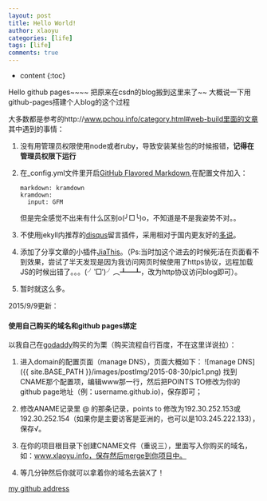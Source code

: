 ```yaml
---
layout: post
title: Hello World!
author: xlaoyu
categories: [life]
tags: [life]
comments: true
---
```


* content
{:toc}

Hello github pages~~~~
把原来在csdn的blog搬到这里来了~~
大概说一下用github-pages搭建个人blog的这个过程



大多数都是参考的http://www.pchou.info/category.html#web-build里面的文章
其中遇到的事情：

1. 没有用管理员权限使用node或者ruby，导致安装某些包的时候报错，**记得在管理员权限下运行**
2. 在_config.yml文件里开启[GitHub Flavored Markdown](https://help.github.com/articles/github-flavored-markdown),在配置文件加入：

    ```
    markdown: kramdown
    kramdown:
      input: GFM
    ```
    但是完全感觉不出来有什么区别o(╯□╰)o，不知道是不是我姿势不对。。
3. 不使用jekyll内推荐的[disqus](https://disqus.com/home/welcome/)留言插件，采用相对于国内更友好的[多说](http://duoshuo.com/)。
4. 添加了分享文章的小插件[JiaThis](http://www.jiathis.com/)。（Ps:当时加这个进去的时候死活在页面看不到效果，尝试了半天发现是因为我访问网页时候使用了https协议，远程加载JS的时候出错了。。。(╯‵□′)╯︵┻━┻，改为http协议访问blog即可）。
5. 暂时就这么多。

2015/9/9更新：
#### 使用自己购买的域名和github pages绑定
以我自己在[godaddy](https://www.godaddy.com/ "godaddy")购买的为栗（购买流程自行百度，不在这里详说拉）：

1. 进入domain的配置页面（manage DNS），页面大概如下：
    ![manage DNS]({{ site.BASE_PATH }}/images/postImg/2015-08-30/pic1.png)
    找到CNAME那个配置项，编辑www那一行，然后把POINTS TO修改为你的github page地址（例：username.github.io)，保存即可；

2. 修改ANAME记录里 @ 的那条记录，points to 修改为192.30.252.153或192.30.252.154（如果你是主要访客是亚洲的，也可以是103.245.222.133），保存√。

3. 在你的项目根目录下创建CNAME文件（重说三），里面写入你购买的域名，如：www.xlaoyu.info，保存然后merge到你项目中。
4. 等几分钟然后你就可以拿着你的域名去装X了！

<a class="btn btn-default" href="https://github.com/Yuliang-Lee">my github address</a>
